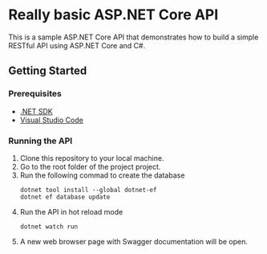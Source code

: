 # Really basic ASP.NET Core API

This is a sample ASP.NET Core API that demonstrates how to build a simple RESTful API using ASP.NET Core and C#.

## Getting Started

### Prerequisites

- [.NET SDK](https://dotnet.microsoft.com/en-us/download/dotnet)
- [Visual Studio Code](https://code.visualstudio.com/)

### Running the API

1. Clone this repository to your local machine.
2. Go to the root folder of the project project.
3. Run the following commad to create the database
    ```
    dotnet tool install --global dotnet-ef
    dotnet ef database update
    ```
4. Run the API in hot reload mode
    ```
    dotnet watch run
    ````
5. A new web browser page with Swagger documentation will be open.

